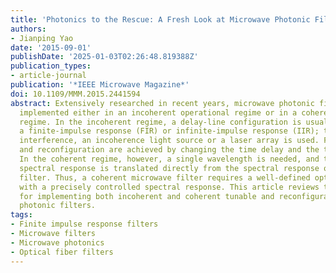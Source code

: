 ```yaml
---
title: 'Photonics to the Rescue: A Fresh Look at Microwave Photonic Filters'
authors:
- Jianping Yao
date: '2015-09-01'
publishDate: '2025-01-03T02:26:48.819388Z'
publication_types:
- article-journal
publication: '*IEEE Microwave Magazine*'
doi: 10.1109/MMM.2015.2441594
abstract: Extensively researched in recent years, microwave photonic filters can be
  implemented either in an incoherent operational regime or in a coherent operational
  regime. In the incoherent regime, a delay-line configuration is usually used with
  a finite-impulse response (FIR) or infinite-impulse response (IIR); to avoid optical
  interference, an incoherence light source or a laser array is used. Filter tuning
  and reconfiguration are achieved by changing the time delay and the tap coefficients.
  In the coherent regime, however, a single wavelength is needed, and the filter's
  spectral response is translated directly from the spectral response of an optical
  filter. Thus, a coherent microwave filter requires a well-defined optical filter
  with a precisely controlled spectral response. This article reviews the techniques
  for implementing both incoherent and coherent tunable and reconfigurable microwave
  photonic filters.
tags:
- Finite impulse response filters
- Microwave filters
- Microwave photonics
- Optical fiber filters
---
```

